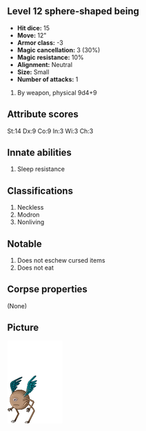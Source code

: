 ## Level 12 sphere-shaped being

- **Hit dice:** 15
- **Move:** 12"
- **Armor class:** -3
- **Magic cancellation:** 3 (30%)
- **Magic resistance:** 10%
- **Alignment:** Neutral
- **Size:** Small
- **Number of attacks:** 1
1. By weapon, physical 9d4+9

## Attribute scores

St:14 Dx:9 Co:9 In:3 Wi:3 Ch:3

## Innate abilities

1. Sleep resistance

## Classifications

1. Neckless
2. Modron
3. Nonliving

## Notable

1. Does not eschew cursed items
2. Does not eat

## Corpse properties

(None)

## Picture

![Modron monodrone](https://github.com/hyvanmielenpelit/GnollHackTileSet/blob/main/Monsters/modron_monodrone/modron_monodrone.png?raw=true)
